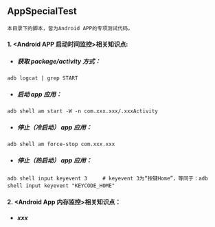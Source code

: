 ## AppSpecialTest  
`本目录下的脚本，皆为Android APP的专项测试代码。`  
  
#### 1. <Android APP 启动时间监控>相关知识点:  
* ##### 获取 package/activity 方式：
```adb logcat | grep START```  
* ##### 启动 app 应用：
```adb shell am start -W -n com.xxx.xxx/.xxxActivity```  
* ##### 停止（冷启动） app 应用：
```adb shell am force-stop com.xxx.xxx```  
* ##### 停止（热启动） app 应用：
```adb shell input keyevent 3     # keyevent 3为“按键Home”，等同于：adb shell input keyevent "KEYCODE_HOME"```  
  
#### 2. <Android App 内存监控>相关知识点：
* ##### xxx
